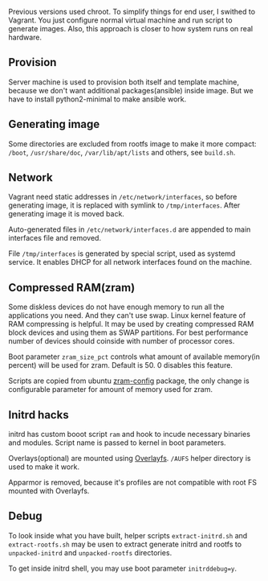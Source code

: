 Previous versions used chroot. To simplify things for end user, I swithed to Vagrant. You just configure normal virtual machine and run script to generate images. Also, this approach is closer to how system runs on real hardware.

## Provision

Server machine is used to provision both itself and template machine, because we don't want additional packages(ansible) inside image. But we have to install python2-minimal to make ansible work.

## Generating image

Some directories are excluded from rootfs image to make it more compact: `/boot`, `/usr/share/doc`, `/var/lib/apt/lists` and others, see `build.sh`.

## Network

Vagrant need static addresses in `/etc/network/interfaces`, so before generating image, it is replaced with symlink to `/tmp/interfaces`. After generating image it is moved back.

Auto-generated files in `/etc/network/interfaces.d` are appended to main interfaces file and removed.

File `/tmp/interfaces` is generated by special script, used as systemd service. It enables DHCP for all network interfaces found on the machine.

## Compressed RAM(zram)

Some diskless devices do not have enough memory to run all the applications you need. And they can't use swap. Linux kernel feature of RAM compressing is helpful. It may be used by creating compressed RAM block devices and using them as SWAP partitions. For best performance number of devices should coinside with number of processor cores.

Boot parameter `zram_size_pct` controls what amount of available memory(in percent) will be used for zram. Default is 50. 0 disables this feature.

Scripts are copied from ubuntu [zram-config](https://packages.ubuntu.com/xenial/zram-config) package, the only change is configurable parameter for amount of memory used for zram.

## Initrd hacks

initrd has custom booot script `ram` and hook to incude necessary binaries and modules. Script name is passed to kernel in boot parameters.

Overlays(optional) are mounted using [Overlayfs](https://en.wikipedia.org/wiki/OverlayFS). `/AUFS` helper directory is used to make it work.

Apparmor is removed, because it's profiles are not compatible with root FS mounted with Overlayfs.

## Debug

To look inside what you have built, helper scripts `extract-initrd.sh` and `extract-rootfs.sh` may be usen to extract generate initrd and rootfs to `unpacked-initrd` and `unpacked-rootfs` directories.

To get inside initrd shell, you may use boot parameter `initrddebug=y`.
